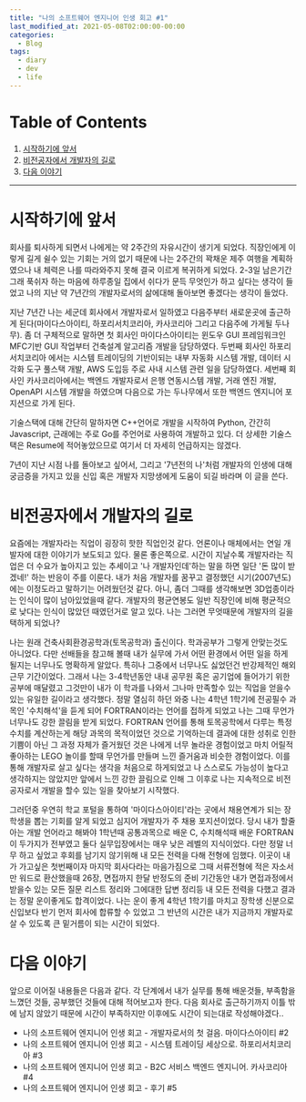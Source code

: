 ```yaml
---
title: "나의 소프트웨어 엔지니어 인생 회고 #1"
last_modified_at: 2021-05-08T02:00:00-00:00
categories:
  - Blog
tags:
  - diary
  - dev
  - life
---
```


# Table of Contents
1. [시작하기에 앞서](#시작하기에-앞서)
1. [비전공자에서 개발자의 길로](#비전공자에서-개발자의-길로)
1. [다음 이야기](#다음-이야기)


---


# 시작하기에 앞서

회사를 퇴사하게 되면서 나에게는 약 2주간의 자유시간이 생기게 되었다. 직장인에게 이렇게 길게 쉴수 있는 기회는 거의 없기 때문에 나는 2주간의 꽉채운 제주 여행을 계획하였으나 내 체력은 나를 따라와주지 못해 결국 이르게 복귀하게 되었다. 2-3일 남은기간 그래 푹쉬자 하는 마음에 하루종일 집에서 쉬다가 문득 무엇인가 하고 싶다는 생각이 들었고 나의 지난 약 7년간의 개발자로서의 삶에대해 돌아보면 좋겠다는 생각이 들었다.

지난 7년간 나는 세군데 회사에서 개발자로서 일하였고 다음주부터 새로운곳에 출근하게 된다(마이다스아이티, 하포리서치코리아, 카사코리아 그리고 다음주에 가게될 두나무). 좀 더 구체적으로 말하면 첫 회사인 마이다스아이티는 윈도우 GUI 프레임워크인 MFC기반 GUI 작업부터 건축설계 알고리즘 개발을 담당하였다. 두번째 회사인 하포리서치코리아 에서는 시스템 트레이딩의 기반이되는 내부 자동화 시스템 개발, 데이터 시각화 도구 풀스택 개발, AWS 도입등 주로 사내 시스템 관련 일을 담당하였다. 세번째 회사인 카사코리아에서는 백엔드 개발자로서 은행 연동시스템 개발, 거래 엔진 개발, OpenAPI 시스템 개발을 하였으며 다음으로 가는 두나무에서 또한 백엔드 엔지니어 포지션으로 가게 된다.

기술스택에 대해 간단히 말하자면 C++언어로 개발을 시작하여 Python, 간간히 Javascript, 근래에는 주로 Go를 주언어로 사용하여 개발하고 있다. 더 상세한 기술스택은 Resume에 적어놓았으므로 여기서 더 자세히 언급하지는 않겠다.

7년이 지난 시점 나를 돌아보고 싶어서, 그리고 '7년전의 나'처럼 개발자의 인생에 대해 궁금증을 가지고 있을 신입 혹은 개발자 지망생에게 도움이 되길 바라며 이 글을 쓴다.


# 비전공자에서 개발자의 길로

요즘에는 개발자라는 직업이 굉장히 핫한 직업인것 같다. 언론이나 매체에서는 연일 개발자에 대한 이야기가 보도되고 있다. 물론 좋은쪽으로. 시간이 지날수록 개발자라는 직업은 더 수요가 높아지고 있는 추세이고 '나 개발자인데'하는 말을 하면 일단 '돈 많이 받겠네!' 하는 반응이 주를 이룬다. 내가 처음 개발자를 꿈꾸고 결정했던 시기(2007년도)에는 이정도라고 말하기는 어려웠던것 같다. 아니, 좀더 그때를 생각해보면 3D업종이라는 인식이 많이 남아있었을때 같다. 개발자의 평균연봉도 일반 직장인에 비해 평균적으로 낮다는 인식이 많았던 때였던거로 알고 있다. 나는 그러면 무엇때문에 개발자의 길을 택하게 되었나?

나는 원래 건축사회환경공학과(토목공학과) 출신이다. 학과공부가 그렇게 안맞는것도 아니었다. 다만 선배들을 참고해 볼때 내가 실무에 가서 어떤 환경에서 어떤 일을 하게 될지는 너무나도 명확하게 알았다. 특히나 그중에서 너무나도 싫었던건 반강제적인 해외 근무 기간이었다. 그래서 나는 3-4학년동안 내내 공무원 혹은 공기업에 들어가기 위한 공부에 매달렸고 그것만이 내가 이 학과를 나와서 그나마 만족할수 있는 직업을 얻을수 있는 유일한 길이라고 생각했다. 정말 열심히 하던 와중 나는 4학년 1학기에 전공필수 과목인 '수치해석'을 듣게 되어 FORTRAN이라는 언어를 접하게 되었고 나는 그때 무언가 너무나도 강한 끌림을 받게 되었다. FORTRAN 언어를 통해 토목공학에서 다루는 특정 수치를 계산하는게 해당 과목의 목적이었던 것으로 기억하는데 결과에 대한 성취로 인한 기쁨이 아닌 그 과정 자체가 즐거웠던 것은 나에게 너무 놀라운 경험이었고 마치 어릴적 좋아하는 LEGO 놀이를 할때 무언가를 만들며 느낀 즐거움과 비슷한 경험이었다. 이를 통해 개발자로 살고 싶다는 생각을 처음으로 하게되었고 나 스스로도 가능성이 높다고 생각하지는 않았지만 앞에서 느낀 강한 끌림으로 인해 그 이후로 나는 지속적으로 비전공자로서 개발을 할수 있는 일을 찾아보기 시작했다.

그러던중 우연히 학교 포털을 통하여 '마이다스아이티'라는 곳에서 채용연계가 되는 장학생을 뽑는 기회를 알게 되었고 심지어 개발자가 주 채용 포지션이었다. 당시 내가 할줄 아는 개발 언어라고 해봐야 1학년때 공통과목으로 배운 C, 수치해석때 배운 FORTRAN 이 두가지가 전부였고 둘다 실무입장에서는 매우 낮은 레벨의 지식이었다. 다만 정말 너무 하고 싶었고 후회를 남기지 않기위해 내 모든 전력을 다해 전형에 임했다. 이곳이 내가 가고싶은 첫번째이자 마지막 회사다라는 마음가짐으로 그때 서류전형에 적은 자소서만 워드로 환산했을때 26장, 면접까지 한달 반정도의 준비 기간동안 내가 면접과정에서 받을수 있는 모든 질문 리스트 정리와 그에대한 답변 정리등 내 모든 전력을 다했고 결과는 정말 운이좋게도 합격이었다. 나는 운이 좋게 4학년 1학기를 마치고 장학생 신분으로 신입보다 반기 먼저 회사에 합류할 수 있었고 그 반년의 시간은 내가 지금까지 개발자로 살 수 있도록 큰 밑거름이 되는 시간이 되었다.


# 다음 이야기

앞으로 이어질 내용들은 다음과 같다. 각 단계에서 내가 실무를 통해 배운것들, 부족함을 느꼈던 것들, 공부했던 것들에 대해 적어보고자 한다.
다음 회사로 출근하기까지 이틀 밖에 남지 않았기 때문에 시간이 부족하지만 이후에도 시간이 되는대로 작성해야겠다..

- 나의 소프트웨어 엔지니어 인생 회고 - 개발자로서의 첫 걸음. 마이다스아이티 #2
- 나의 소프트웨어 엔지니어 인생 회고 - 시스템 트레이딩 세상으로. 하포리서치코리아 #3
- 나의 소프트웨어 엔지니어 인생 회고 - B2C 서비스 백엔드 엔지니어. 카사코리아 #4
- 나의 소프트웨어 엔지니어 인생 회고 - 후기 #5